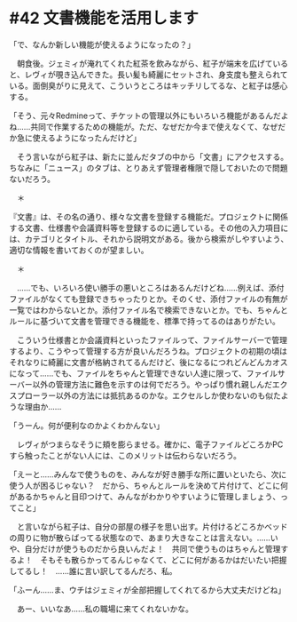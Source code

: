 # #42 文書機能を活用します
「で、なんか新しい機能が使えるようになったの？」

　朝食後。ジェミィが淹れてくれた紅茶を飲みながら、紅子が端末を広げていると、レヴィが覗き込んできた。長い髪も綺麗にセットされ、身支度も整えられている。面倒臭がりに見えて、こういうところはキッチリしてるな、と紅子は感心する。

「そう、元々Redmineって、チケットの管理以外にもいろいろ機能があるんだよね……共同で作業するための機能が。ただ、なぜだか今まで使えなくて、なぜだか急に使えるようになったんだけど」

　そう言いながら紅子は、新たに並んだタブの中から「文書」にアクセスする。ちなみに「ニュース」のタブは、とりあえず管理者権限で隠しておいたので問題ないだろう。

　＊

『文書』は、その名の通り、様々な文書を登録する機能だ。プロジェクトに関係する文書、仕様書や会議資料等を登録するのに適している。その他の入力項目には、カテゴリとタイトル、それから説明文がある。後から検索がしやすいよう、適切な情報を書いておくのが望ましい。

　＊

　……でも、いろいろ使い勝手の悪いところはあるんだけどね……例えば、添付ファイルがなくても登録できちゃったりとか。そのくせ、添付ファイルの有無が一覧ではわからないとか。添付ファイル名で検索できないとか。でも、ちゃんとルールに基づいて文書を管理できる機能を、標準で持ってるのはありがたい。

　こういう仕様書とか会議資料といったファイルって、ファイルサーバーで管理するより、こうやって管理する方が良いんだろうね。プロジェクトの初期の頃はそれなりに綺麗に文書が格納されてるんだけど、後になるにつれどんどんカオスになって……でも、ファイルをちゃんと管理できない人達に限って、ファイルサーバー以外の管理方法に難色を示すのは何でだろう。やっぱり慣れ親しんだエクスプローラー以外の方法には抵抗あるのかな。エクセルしか使わないのも似たような理由か……

「うーん。何が便利なのかよくわかんない」

　レヴィがつまらなそうに頬を膨らませる。確かに、電子ファイルどころかPCすら触ったことがない人には、このメリットは伝わらないだろう。

「えーと……みんなで使うものを、みんなが好き勝手な所に置いといたら、次に使う人が困るじゃない？　だから、ちゃんとルールを決めて片付けて、どこに何があるかちゃんと目印つけて、みんながわかりやすいように管理しましょう、ってこと」

　と言いながら紅子は、自分の部屋の様子を思い出す。片付けるどころかベッドの周りに物が散らばってる状態なので、あまり大きなことは言えない。……いや、自分だけが使うものだから良いんだよ！　共同で使うものはちゃんと管理するよ！　そもそも散らかってるんじゃなくて、どこに何があるかはだいたい把握してるし！　……誰に言い訳してるんだろ、私。

「ふーん……ま、ウチはジェミィが全部把握してくれてるから大丈夫だけどね」

　あー、いいなあ……私の職場に来てくれないかな。
